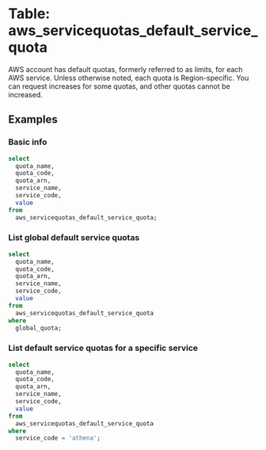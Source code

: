 # Table: aws_servicequotas_default_service_quota

AWS account has default quotas, formerly referred to as limits, for each AWS service. Unless otherwise noted, each quota is Region-specific. You can request increases for some quotas, and other quotas cannot be increased.

## Examples

### Basic info

```sql
select
  quota_name,
  quota_code,
  quota_arn,
  service_name,
  service_code,
  value
from
  aws_servicequotas_default_service_quota;
```

### List global default service quotas

```sql
select
  quota_name,
  quota_code,
  quota_arn,
  service_name,
  service_code,
  value
from
  aws_servicequotas_default_service_quota
where
  global_quota;
```

### List default service quotas for a specific service

```sql
select
  quota_name,
  quota_code,
  quota_arn,
  service_name,
  service_code,
  value
from
  aws_servicequotas_default_service_quota
where
  service_code = 'athena';
```